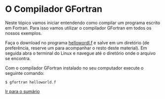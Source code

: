 # O Compilador GFortran
Neste tópico vamos iniciar entendendo como compilar um programa escrito em Fortran. Para isso vamos 
utilizar o compilador GFortran em todos os nossos exemplos.

Faça o download no programa [hellowordl.f](www.goo.gl) e salve em um diretório (de preferência, reserve um para acompanhar o resto deste material). Em seguida abra o terminal do Linux e navegue até o diretório onde o arquivo se encontra.

Com o compilador GFortran instalado no seu computador execute o seguinte comando:

    $ gfortran helloworld.f


[Ir para o sumário](https://github.com/sunfreitas/apostila-gfortran/blob/master/Sumario.md)

